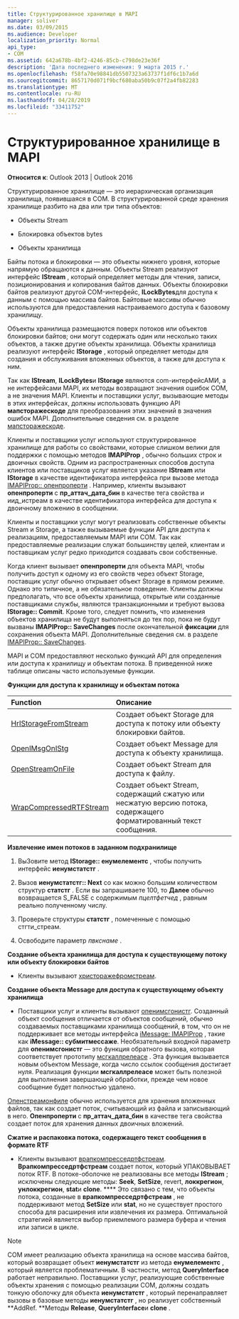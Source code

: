 ```yaml
---
title: Структурированное хранилище в MAPI
manager: soliver
ms.date: 03/09/2015
ms.audience: Developer
localization_priority: Normal
api_type:
- COM
ms.assetid: 642a678b-4bf2-4246-85cb-c798de23e36f
description: 'Дата последнего изменения: 9 марта 2015 г.'
ms.openlocfilehash: f58fa70e98841db5507323a63737f1df6c1b7a6d
ms.sourcegitcommit: 8657170d071f9bcf680aba50b9c07f2a4fb82283
ms.translationtype: MT
ms.contentlocale: ru-RU
ms.lasthandoff: 04/28/2019
ms.locfileid: "33411752"
---
```

# <a name="structured-storage-in-mapi"></a>Структурированное хранилище в MAPI

  
  
**Относится к**: Outlook 2013 | Outlook 2016 
  
Структурированное хранилище — это иерархическая организация хранилища, появившаяся в COM. В структурированной среде хранения хранилище разбито на два или три типа объектов: 
  
- Объекты Stream
    
- Блокировка объектов bytes
    
- Объекты хранилища
    
Байты потока и блокировки — это объекты нижнего уровня, которые напрямую обращаются к данным. Объекты Stream реализуют интерфейс **IStream** , который определяет методы для чтения, записи, позиционирования и копирования байтов данных. Объекты блокировки байтов реализуют другой COM-интерфейс, **ILockBytes**для доступа к данным с помощью массива байтов. Байтовые массивы обычно используются для предоставления настраиваемого доступа к базовому хранилищу.
  
Объекты хранилища размещаются поверх потоков или объектов блокировки байтов; они могут содержать один или несколько таких объектов, а также другие объекты хранилища. Объекты хранилища реализуют интерфейс **IStorage** , который определяет методы для создания и обслуживания вложенных объектов, а также для доступа к ним. 
  
Так как **IStream**, **ILockBytes**и **IStorage** являются com-интерфейсАМИ, а не интерфейсами MAPI, их методы возвращают значения ошибок COM, а не значения MAPI. Клиенты и поставщики услуг, вызывающие методы в этих интерфейсах, должны использовать функцию API **мапсторажескоде** для преобразования этих значений в значения ошибок MAPI. Дополнительные сведения см. в разделе [мапсторажескоде](mapstoragescode.md).
  
Клиенты и поставщики услуг используют структурированное хранилище для работы со свойствами, которые слишком велики для поддержки с помощью методов **IMAPIProp** , обычно больших строк и двоичных свойств. Одним из распространенных способов доступа клиентов или поставщиков услуг является указание **IStream** или **IStorage** в качестве идентификатора интерфейса при вызове метода [IMAPIProp:: опенпроперти](imapiprop-openproperty.md) . Например, клиенты вызывают **опенпроперти** с **пр_аттач_дата_бин** в качестве тега свойства и иид_истреам в качестве идентификатора интерфейса для доступа к двоичному вложению в сообщении. 
  
Клиенты и поставщики услуг могут реализовать собственные объекты Stream и Storage, а также вызываемые функции API для доступа к реализациям, предоставляемым MAPI или COM. Так как предоставляемые реализации служат большинству целей, клиентам и поставщикам услуг редко приходится создавать свои собственные. 
  
Когда клиент вызывает **опенпроперти** для объекта MAPI, чтобы получить доступ к одному из его свойств через объект Storage, поставщик услуг обычно открывает объект Storage в прямом режиме. Однако это типичное, а не обязательное поведение. Клиенты должны предполагать, что все объекты хранилища, открытые или созданные поставщиками службы, являются транзакционными и требуют вызова **IStorage:: Commit**. Кроме того, следует помнить, что изменения объектов хранилища не будут выполняться до тех пор, пока не будут вызваны **IMAPIProp:: SaveChanges** после окончательной **фиксации** для сохранения объекта MAPI. Дополнительные сведения см. в разделе [IMAPIProp:: SaveChanges](imapiprop-savechanges.md).
  
MAPI и COM предоставляют несколько функций API для определения или доступа к хранилищу и объектам потока. В приведенной ниже таблице описаны часто используемые функции.
  
**Функции для доступа к хранилищу и объектам потока**

|**Function**|**Описание**|
|:-----|:-----|
|[HrIStorageFromStream](hristoragefromstream.md) <br/> |Создает объект Storage для доступа к потоку или объекту блокировки байтов.  <br/> |
|[OpenIMsgOnIStg](openimsgonistg.md) <br/> |Создает объект Message для доступа к объекту хранилища.  <br/> |
|[OpenStreamOnFile](openstreamonfile.md) <br/> |Создает объект Stream для доступа к файлу.  <br/> |
|[WrapCompressedRTFStream](wrapcompressedrtfstream.md) <br/> |Создает объект Stream, содержащий сжатую или несжатую версию потока, содержащего форматированный текст сообщения.  <br/> |
   
 **Извлечение имен потоков в заданном подхранилище**
  
1. ВыЗовите метод **IStorage:: енумелементс** , чтобы получить интерфейс **иенумстатстг** . 
    
2. Вызов **иенумстатстг:: Next** со как можно большим количеством структур **статстг** . Если вы запрашиваете 100, то **Далее** обычно возвращается S_FALSE с содержимым _пцелтфетчед_ , равным реально полученному числу. 
    
3. Проверьте структуры **статстг** , помеченные с помощью стгти_стреам. 
    
4. Освободите параметр _пвкснаме_ . 
    
 **Создание объекта хранилища для доступа к существующему потоку или объекту блокировки байтов**
  
- Клиенты вызывают [христоражефромстреам](hristoragefromstream.md). 
    
 **Создание объекта Message для доступа к существующему объекту хранилища**
  
- Поставщики услуг и клиенты вызывают [опенимсгонистг](openimsgonistg.md). Созданный объект сообщения отличается от объектов сообщений, обычно создаваемых поставщиками хранилища сообщений, в том, что он не поддерживает все методы интерфейса [iMessage: IMAPIProp](imessageimapiprop.md) , такие как **iMessage:: субмитмессаже**. Необязательный входной параметр для **опенимсгонистг** — это функция обратного вызова, которая соответствует прототипу [мсгкаллрелеасе](msgcallrelease.md) . Эта функция вызывается новым объектом Message, когда число ссылок сообщения достигает нуля. Реализация функции **мсгкаллрелеасе** может быть полезной для выполнения завершающей обработки, прежде чем новое сообщение будет полностью удалено. 
    
[Опенстреамонфиле](openstreamonfile.md) обычно используется для хранения вложенных файлов, так как создает поток, считывающий из файла и записывающий в него. **Опенпроперти** с **пр_аттач_дата_бин** в качестве тега свойства создает поток для хранения данных двоичных вложений. 
  
 **Сжатие и распаковка потока, содержащего текст сообщения в формате RTF**
  
- Клиенты вызывают [врапкомпресседртфстреам](wrapcompressedrtfstream.md). **Врапкомпресседртфстреам** создает поток, который УПАКОВЫВАЕТ поток RTF. В потоке-оболочке не реализованы все методы **IStream** ; исключены следующие методы: **Seek**, **SetSize**, revert, **локкрегион**, **унлоккрегион**, **stat**и **clone**. **** Это связано с тем, что объекты потока, созданные в **врапкомпресседртфстреам** , не поддерживают метод **SetSize** или **stat**, но не существует простого способа для расширения или извлечения их размера. Оптимальной стратегией является выбор приемлемого размера буфера и чтения или записи в цикле.
    
> [!NOTE]
> COM имеет реализацию объекта хранилища на основе массива байтов, который возвращает объект **иенумстатстг** из метода **енумелементс** , который является проблематичным. В частности, метод **QueryInterface** работает неправильно. Поставщики услуг, реализующие собственные объекты хранения с помощью реализации COM, должны создать тонкую оболочку для объекта **иенумстатстг** , который перенаправляет вызовы в базовые методы **иенумстатстг** , но реализует собственный **AddRef. **Методы **Release**, **QueryInterface**и **clone** . 
  

